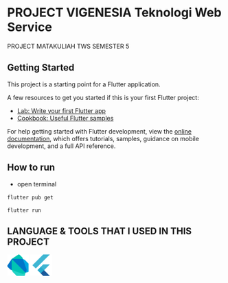 # PROJECT VIGENESIA Teknologi Web Service

PROJECT MATAKULIAH TWS SEMESTER 5

## Getting Started

This project is a starting point for a Flutter application.

A few resources to get you started if this is your first Flutter project:

- [Lab: Write your first Flutter app](https://docs.flutter.dev/get-started/codelab)
- [Cookbook: Useful Flutter samples](https://docs.flutter.dev/cookbook)

For help getting started with Flutter development, view the
[online documentation](https://docs.flutter.dev/), which offers tutorials,
samples, guidance on mobile development, and a full API reference.

## How to run
- open terminal
```
flutter pub get
```
```
flutter run
```

## LANGUAGE & TOOLS THAT I USED IN THIS PROJECT

<p align="left">
  <img src="https://github.com/devicons/devicon/blob/master/icons/dart/dart-original.svg" alt="DART" width="50" height="50"/> 
  <img src="https://github.com/devicons/devicon/blob/master/icons/flutter/flutter-original.svg" alt="Flutter" width="50" height="50"/>
</p>
